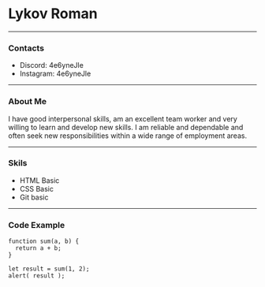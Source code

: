 # Lykov Roman

-----

### Contacts

* Discord: 4e6yneJle
* Instagram: 4e6yneJle

-----

### About Me

I have good interpersonal skills, am an excellent team worker and very willing to learn and develop new skills.
I am reliable and dependable and often seek new responsibilities within a wide range of employment areas.

-----

### Skils
* HTML Basic
* CSS Basic
* Git basic

-----

### Code Example
```
function sum(a, b) {
  return a + b;
}

let result = sum(1, 2);
alert( result );
```